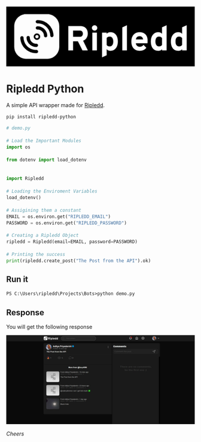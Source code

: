 ![Banner](/images/banner.png)

# Ripledd Python

A simple API wrapper made for [Ripledd](https://ripledd.com/center/).

```
pip install ripledd-python
```

```py
# demo.py

# Load the Important Modules
import os

from dotenv import load_dotenv


import Ripledd

# Loading the Enviroment Variables
load_dotenv()

# Assigining them a constant
EMAIL = os.environ.get("RIPLEDD_EMAIL")
PASSWORD = os.environ.get("RIPLEDD_PASSWORD")

# Creating a Ripledd Object
ripledd = Ripledd(email=EMAIL, password=PASSWORD)

# Printing the success
print(ripledd.create_post("The Post from the API").ok)

```

## **Run it**

```ps
PS C:\Users\ripledd\Projects\Bots>python demo.py
```

## **Response**

You will get the following response

![Response](/images/response.jpeg)


*Cheers*